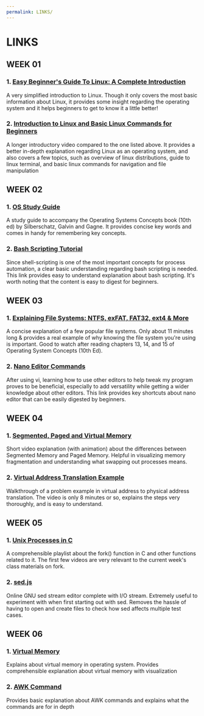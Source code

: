 ```yaml
---
permalink: LINKS/
---
```


# LINKS

## WEEK 01
### 1. [Easy Beginner's Guide To Linux: A Complete Introduction](https://www.youtube.com/watch?v=I8ik8pDTgJE)
A very simplified introduction to Linux. Though it only covers the most basic information about Linux, it provides some insight regarding the operating system and it helps beginners to get to know it a little better!

### 2. [Introduction to Linux and Basic Linux Commands for Beginners](https://www.youtube.com/watch?v=IVquJh3DXUA) 
A longer introductory video compared to the one listed above. It provides a better in-depth explanation regarding Linux as an operating system, and also covers a few topics, such as overview of linux distributions, guide to linux terminal, and basic linux commands for navigation and file manipulation

## WEEK 02
### 1. [OS Study Guide](https://www.os-book.com/OS10/study-guide/Study-Guide.pdf)
A study guide to accompany the Operating Systems Concepts book (10th ed) by Silberschatz, Galvin and Gagne. It provides concise key words and comes in handy for remembering key concepts.

### 2. [Bash Scripting Tutorial](https://www.freecodecamp.org/news/bash-scripting-tutorial-linux-shell-script-and-command-line-for-beginners/)
Since shell-scripting is one of the most important concepts for process automation, a clear basic understanding regarding bash scripting is needed. This link provides easy to understand explanation about bash scripting. It's worth noting that the content is easy to digest for beginners.

## WEEK 03
### 1. [Explaining File Systems: NTFS, exFAT, FAT32, ext4 & More](https://www.youtube.com/watch?v=_h30HBYxtws)
A concise explanation of a few popular file systems. Only about 11 minutes long & provides a real example of why knowing the file system you're using is important. Good to watch after reading chapters 13, 14, and 15 of Operating System Concepts (10th Ed).

### 2. [Nano Editor Commands](https://www.nano-editor.org/dist/latest/cheatsheet.html)
After using vi, learning how to use other editors to help tweak my program proves to be beneficial, especially to add versatility while getting a wider knowledge about other editors. This link provides key shortcuts about nano editor that can be easily digested by beginners.

## WEEK 04
### 1. [Segmented, Paged and Virtual Memory](https://www.youtube.com/watch?v=p9yZNLeOj4s&feature=youtu.be)
Short video explanation (with animation) about the differences between Segmented Memory and Paged Memory. Helpful in visualizing memory fragmentation and understanding what swapping out processes means.

### 2. [Virtual Address Translation Example](https://www.youtube.com/watch?v=DkxqhOZ1OYo)
Walkthrough of a problem example in virtual address to physical address translation. The video is only 8  minutes or so, explains the steps very thoroughly, and is easy to understand.

## WEEK 05
### 1. [Unix Processes in C](https://www.youtube.com/watch?v=cex9XrZCU14&list=PLfqABt5AS4FkW5mOn2Tn9ZZLLDwA3kZUY&pp=iAQB)
A comprehensible playlist about the fork() function in C and other functions related to it. The first few videos are very relevant to the current week's class materials on fork.

### 2. [sed.js](https://sed.js.org/index.html)
Online GNU sed stream editor complete with I/O stream. Extremely useful to experiment with when first starting out with sed. Removes the hassle of having to open and create files to check how sed affects multiple test cases.

## WEEK 06
### 1. [Virtual Memory](https://www.geeksforgeeks.org/virtual-memory-in-operating-system/)
Explains about virtual memory in operating system. Provides comprehensible explanation about virtual memory with visualization

### 2. [AWK Command](https://www.geeksforgeeks.org/awk-command-unixlinux-examples/)
Provides basic explanation about AWK commands and explains what the commands are for in depth
